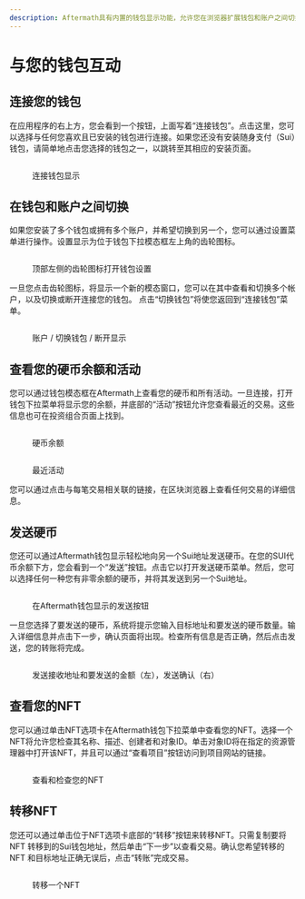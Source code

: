 ```yaml
---
description: Aftermath具有内置的钱包显示功能，允许您在浏览器扩展钱包和账户之间切换，并查看您的硬币和活动。
---
```


# 与您的钱包互动

## **连接您的钱包**

在应用程序的右上方，您会看到一个按钮，上面写着“连接钱包”。点击这里，您可以选择与任何您喜欢且已安装的钱包进行连接。如果您还没有安装随身支付（Sui）钱包，请简单地点击您选择的钱包之一，以跳转至其相应的安装页面。

<figure><img src="../.gitbook/assets/spaces_meKfXaQnIP3bbI1AdlVX_uploads_fRJU7Q6Nj7IuqBlR0KXY_Screenshot 2024-02-21 at 1.webp" alt=""><figcaption><p>连接钱包显示</p></figcaption></figure>

## **在钱包和账户之间切换**

如果您安装了多个钱包或拥有多个账户，并希望切换到另一个，您可以通过设置菜单进行操作。设置显示为位于钱包下拉模态框左上角的齿轮图标。

<figure><img src="../.gitbook/assets/spaces_meKfXaQnIP3bbI1AdlVX_uploads_1MptDGnlK8NrziFRDr9o_Screenshot 2024-02-21 at 8.webp" alt=""><figcaption><p>顶部左侧的齿轮图标打开钱包设置</p></figcaption></figure>

一旦您点击齿轮图标，将显示一个新的模态窗口，您可以在其中查看和切换多个帐户，以及切换或断开连接您的钱包。 点击“切换钱包”将使您返回到“连接钱包”菜单。

<figure><img src="../.gitbook/assets/spaces_meKfXaQnIP3bbI1AdlVX_uploads_rsMULznwCCFmbve4lZrS_Screenshot 2024-02-21 at 8.webp" alt=""><figcaption><p>账户 / 切换钱包 / 断开显示</p></figcaption></figure>

## **查看您的硬币余额和活动**

您可以通过钱包模态框在Aftermath上查看您的硬币和所有活动。一旦连接，打开钱包下拉菜单将显示您的余额，并底部的“活动”按钮允许您查看最近的交易。这些信息也可在投资组合页面上找到。

<div>

<figure><img src="../.gitbook/assets/spaces_meKfXaQnIP3bbI1AdlVX_uploads_IvWMhxCafLRMSeWUqAn6_Screenshot 2024-02-21 at 8.webp" alt=""><figcaption><p>硬币余额</p></figcaption></figure>

 

<figure><img src="../.gitbook/assets/spaces_meKfXaQnIP3bbI1AdlVX_uploads_xifBuuIrPP4dFZqUgfxy_Screenshot 2024-02-21 at 8.webp" alt=""><figcaption><p>最近活动</p></figcaption></figure>

</div>

您可以通过点击与每笔交易相关联的链接，在区块浏览器上查看任何交易的详细信息。

## **发送硬币**

您还可以通过Aftermath钱包显示轻松地向另一个Sui地址发送硬币。在您的SUI代币余额下方，您会看到一个“发送”按钮。点击它以打开发送硬币菜单。然后，您可以选择任何一种您有非零余额的硬币，并将其发送到另一个Sui地址。

<figure><img src="../.gitbook/assets/spaces_meKfXaQnIP3bbI1AdlVX_uploads_Vmmh16fEq6XIrZc5X8xG_Screenshot 2024-02-26 at 8.webp" alt=""><figcaption><p>在Aftermath钱包显示的发送按钮</p></figcaption></figure>

一旦您选择了要发送的硬币，系统将提示您输入目标地址和要发送的硬币数量。输入详细信息并点击下一步，确认页面将出现。检查所有信息是否正确，然后点击发送，您的转账将完成。

<figure><img src="../.gitbook/assets/spaces_meKfXaQnIP3bbI1AdlVX_uploads_pYT4nMbQoRTx82eIoQZ5_Screenshot 2024-02-26 at 9.webp" alt=""><figcaption><p>发送接收地址和要发送的金额（左），发送确认（右）</p></figcaption></figure>

## **查看您的NFT**

您可以通过单击NFT选项卡在Aftermath钱包下拉菜单中查看您的NFT。选择一个NFT将允许您检查其名称、描述、创建者和对象ID。单击对象ID将在指定的资源管理器中打开该NFT，并且可以通过“查看项目”按钮访问到项目网站的链接。

<figure><img src="../.gitbook/assets/spaces_meKfXaQnIP3bbI1AdlVX_uploads_wejOhD7TlIutWQaJTyR5_Screenshot 2024-03-11 at 1.webp" alt=""><figcaption><p>查看和检查您的NFT</p></figcaption></figure>

## **转移NFT**

您还可以通过单击位于NFT选项卡底部的“转移”按钮来转移NFT。只需复制要将NFT 转移到的Sui钱包地址，然后单击“下一步”以查看交易。确认您希望转移的 NFT 和目标地址正确无误后，点击“转账”完成交易。

<figure><img src="../.gitbook/assets/spaces_meKfXaQnIP3bbI1AdlVX_uploads_35BMzlnxodPBAqmdbdPO_Screenshot 2024-03-10 at 11.webp" alt=""><figcaption><p>转移一个NFT</p></figcaption></figure>
